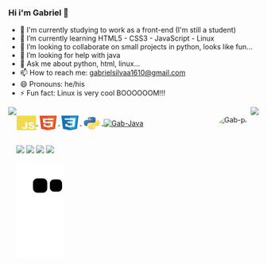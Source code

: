 ### Hi i'm Gabriel 👋

- 🔭 I'm currently studying to work as a front-end (I'm still a student)
- 🌱 I’m currently learning HTML5 - CSS3 - JavaScript - Linux
- 👯 I’m looking to collaborate on small projects in python, looks like fun...
- 🤔 I’m looking for help with java
- 💬 Ask me about python, html, linux...
- 📫 How to reach me: gabrielsilvaa1610@gmail.com
- 😄 Pronouns: he/his
- ⚡ Fun fact: Linux is very cool BOOOOOOM!!!

<div align="center">
  <a href="https://github.com/GabrielVinicius00">
  <img align="left" height="170em" src="https://github-readme-stats.vercel.app/api?username=GabrielVinicius00&show_icons=true&theme=dracula&include_all_commits=true&count_private=true"/>
  <img align="right" height="170em" src="https://github-readme-stats.vercel.app/api/top-langs/?username=GabrielVinicius00&layout=compact&langs_count=7&theme=dracula"/>
</div>
  
<div style="display: inline_block"><br>
  <img align="center" alt="Gab-Js" height="30" width="40" src="https://raw.githubusercontent.com/devicons/devicon/master/icons/javascript/javascript-plain.svg">
  <img align="center" alt="Gab-HTML" height="30" width="40" src="https://raw.githubusercontent.com/devicons/devicon/master/icons/html5/html5-original.svg">
  <img align="center" alt="Gab-CSS" height="30" width="40" src="https://raw.githubusercontent.com/devicons/devicon/master/icons/css3/css3-original.svg">
  <img align="center" alt="Gab-Python" height="30" width="40" src="https://raw.githubusercontent.com/devicons/devicon/master/icons/python/python-original.svg">
  <img align="center" alt="Gab-Java" height="30" width="40" src="https://cdn.jsdelivr.net/gh/devicons/devicon/icons/java/java-original.svg">
  <img align="right" alt="Gab-pic" height="200" style="border-radius:50px;" src="https://share-cdn.picrew.me/shareImg/org/202202/1170750_D2oK6kBR.png">
</div>
  
  ##
  
  <div> 
  <a href="https://www.instagram.com/gabriel_vinicius0_0/" target="_blank"><img src="https://img.shields.io/badge/-Instagram-%23E4405F?style=for-the-badge&logo=instagram&logoColor=white" target="_blank"></a>
 <a href="https://discord.com/channels/@me" target="_blank"><img src="https://img.shields.io/badge/Discord-7289DA?style=for-the-badge&logo=discord&logoColor=white" target="_blank"></a> 
  <a href = "mailto:gabrielsilvaa1610@gmai.com"><img src="https://img.shields.io/badge/-Gmail-%23333?style=for-the-badge&logo=gmail&logoColor=white" target="_blank"></a>
  <a href="https://www.linkedin.com/in/gabriel-silva-426697230/" target="_blank"><img src="https://img.shields.io/badge/-LinkedIn-%230077B5?style=for-the-badge&logo=linkedin&logoColor=white" target="_blank"></a> 
 
  ![Snake animation](https://github.com/rafaballerini/rafaballerini/blob/output/github-contribution-grid-snake.svg)
 
</div>
